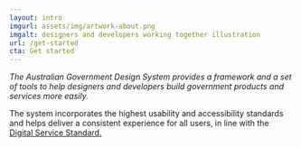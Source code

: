 ```yaml
---
layout: intro
imgurl: assets/img/artwork-about.png
imgalt: designers and developers working together illustration
url: /get-started
cta: Get started
---
```


*The Australian Government Design System provides a framework and a set of tools to help designers and developers build government products and services more easily.*

The system incorporates the highest usability and accessibility standards and helps deliver a consistent experience for all users, in line with the [Digital Service Standard.](https://www.dta.gov.au/standard/)

